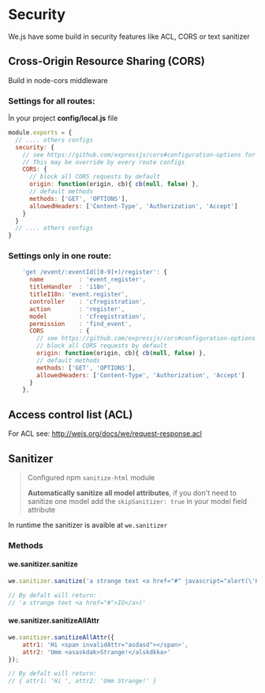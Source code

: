# Security

We.js have some build in security features like ACL, CORS or text sanitizer

## Cross-Origin Resource Sharing (CORS)

Build in node-cors middleware

### Settings for all routes:

Ìn your project **config/local.js** file
```js
module.exports = {
  // .... others configs
  security: {
    // see https://github.com/expressjs/cors#configuration-options for  all CORS configuration options
    // This may be override by every route configs
    CORS: {
      // block all CORS requests by default
      origin: function(origin, cb){ cb(null, false) },
      // default methods
      methods: ['GET', 'OPTIONS'],
      allowedHeaders: ['Content-Type', 'Authorization', 'Accept']
    }
  }
  // .... others configs
}
```

### Settings only in one route:

```js
    'get /event/:eventId([0-9]+)/register': {
      name          : 'event_register',
      titleHandler  : 'i18n',
      titleI18n: 'event.register',
      controller    : 'cfregistration',
      action        : 'register',
      model         : 'cfregistration',
      permission    : 'find_event',
      CORS          : {
        // see https://github.com/expressjs/cors#configuration-options for  all CORS configuration options
        // block all CORS requests by default
        origin: function(origin, cb){ cb(null, false) },
        // default methods
        methods: ['GET', 'OPTIONS'],
        allowedHeaders: ['Content-Type', 'Authorization', 'Accept']        
      }
    },
```

## Access control list (ACL)

For ACL see: http://wejs.org/docs/we/request-response.acl

## Sanitizer

> Configured npm `sanitize-html` module 
> 
> **Automatically sanitize all model attributes**, if you don't need to sanitize one model add the `skipSanitizer: true` in your model field attribute

In runtime the sanitizer is avaible at `we.sanitizer` 
   
### Methods

#### we.sanitizer.sanitize

```js
we.sanitizer.sanitize('a strange text <a href="#" javascript="alert(\'HI\')">IO</a>)');

// By defalt will return:
// 'a strange text <a href="#">IO</a>)'
```

#### we.sanitizer.sanitizeAllAttr

```js
we.sanitizer.sanitizeAllAttr({
    attr1: 'Hi <span invalidAttr="asdasd"></span>',
    attr2: 'Umm <asaskdak>Strange!</alskdkka>'
});

// By defalt will return:
// { attr1: 'Hi ', attr2: 'Umm Strange!' }
```
